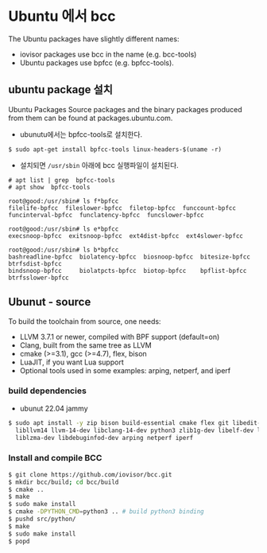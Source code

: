 # Ubuntu 에서 bcc 
The Ubuntu packages have slightly different names:
* iovisor packages use bcc in the name (e.g. bcc-tools)
*  Ubuntu packages use bpfcc (e.g. bpfcc-tools).

## ubuntu package 설치 
Ubuntu Packages Source packages and the binary packages produced from them can be found at packages.ubuntu.com.
* ubunutu에서는 bpfcc-tools로 설치한다. 

```
$ sudo apt-get install bpfcc-tools linux-headers-$(uname -r)
```
* 설치되면 `/usr/sbin` 아래에 bcc 실행파일이 설치된다.  
```
# apt list | grep  bpfcc-tools
# apt show  bpfcc-tools

root@good:/usr/sbin# ls f*bpfcc
filelife-bpfcc  fileslower-bpfcc  filetop-bpfcc  funccount-bpfcc  funcinterval-bpfcc  funclatency-bpfcc  funcslower-bpfcc

root@good:/usr/sbin# ls e*bpfcc
execsnoop-bpfcc  exitsnoop-bpfcc  ext4dist-bpfcc  ext4slower-bpfcc

root@good:/usr/sbin# ls b*bpfcc
bashreadline-bpfcc  biolatency-bpfcc  biosnoop-bpfcc  bitesize-bpfcc  btrfsdist-bpfcc
bindsnoop-bpfcc     biolatpcts-bpfcc  biotop-bpfcc    bpflist-bpfcc   btrfsslower-bpfcc

```

## Ubunut - source 
To build the toolchain from source, one needs:

* LLVM 3.7.1 or newer, compiled with BPF support (default=on)
* Clang, built from the same tree as LLVM
* cmake (>=3.1), gcc (>=4.7), flex, bison
* LuaJIT, if you want Lua support
* Optional tools used in some examples: arping, netperf, and iperf
### build dependencies
* ubunut 22.04 jammy
```sh
$ sudo apt install -y zip bison build-essential cmake flex git libedit-dev \
  libllvm14 llvm-14-dev libclang-14-dev python3 zlib1g-dev libelf-dev libfl-dev python3-setuptools \
  liblzma-dev libdebuginfod-dev arping netperf iperf
```

### Install and compile BCC
```sh
$ git clone https://github.com/iovisor/bcc.git
$ mkdir bcc/build; cd bcc/build
$ cmake ..
$ make
$ sudo make install
$ cmake -DPYTHON_CMD=python3 .. # build python3 binding
$ pushd src/python/
$ make
$ sudo make install
$ popd
```